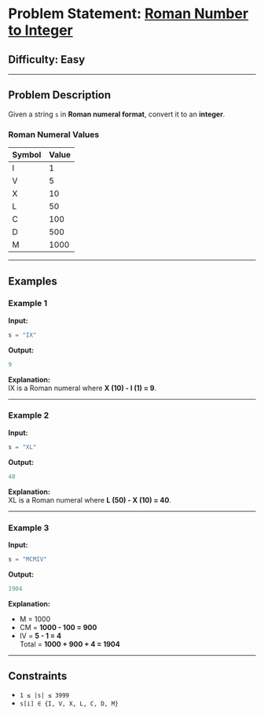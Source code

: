 
# Problem Statement: [Roman Number to Integer](https://www.geeksforgeeks.org/problems/roman-number-to-integer3201/1)  

## **Difficulty:** Easy  

---

## **Problem Description**  
Given a string `s` in **Roman numeral format**, convert it to an **integer**.  

### **Roman Numeral Values**  
| Symbol | Value |
|--------|-------|
| I      | 1     |
| V      | 5     |
| X      | 10    |
| L      | 50    |
| C      | 100   |
| D      | 500   |
| M      | 1000  |

---

## **Examples**  

### **Example 1**  
**Input:**  
```python
s = "IX"
```
**Output:**  
```python
9
```
**Explanation:**  
IX is a Roman numeral where **X (10) - I (1) = 9**.  

---

### **Example 2**  
**Input:**  
```python
s = "XL"
```
**Output:**  
```python
40
```
**Explanation:**  
XL is a Roman numeral where **L (50) - X (10) = 40**.  

---

### **Example 3**  
**Input:**  
```python
s = "MCMIV"
```
**Output:**  
```python
1904
```
**Explanation:**  
- M = 1000  
- CM = **1000 - 100 = 900**  
- IV = **5 - 1 = 4**  
Total = **1000 + 900 + 4 = 1904**  

---

## **Constraints**  
- `1 ≤ |s| ≤ 3999`  
- `s[i] ∈ {I, V, X, L, C, D, M}`  